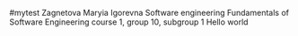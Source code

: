 #mytest
Zagnetova
Maryia
Igorevna 
Software engineering
Fundamentals of Software Engineering
course 1, group 10, subgroup 1
Hello world
